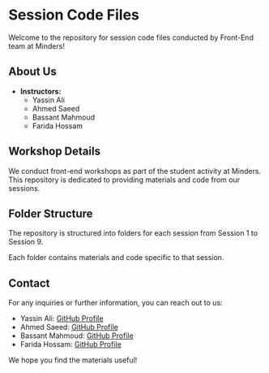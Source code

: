 # Session Code Files

Welcome to the repository for session code files conducted by Front-End team at Minders!

## About Us

- **Instructors:**
  - Yassin Ali
  - Ahmed Saeed
  - Bassant Mahmoud
  - Farida Hossam

## Workshop Details

We conduct front-end workshops as part of the student activity at Minders. This repository is dedicated to providing materials and code from our sessions.

## Folder Structure

The repository is structured into folders for each session from Session 1 to Session 9.

Each folder contains materials and code specific to that session.

## Contact

For any inquiries or further information, you can reach out to us:
- Yassin Ali: [GitHub Profile](https://github.com/YassenAli)
- Ahmed Saeed: [GitHub Profile](https://github.com/saeedmhmoud100)
- Bassant Mahmoud: [GitHub Profile](#)
- Farida Hossam: [GitHub Profile](#)

We hope you find the materials useful!
